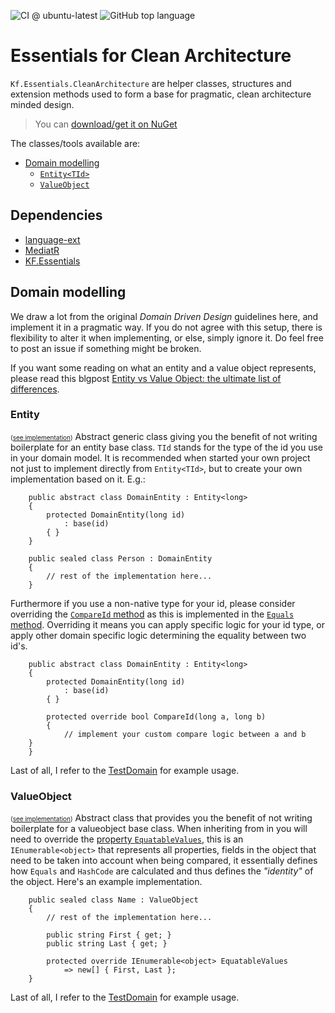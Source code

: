 ![CI @ ubuntu-latest](https://github.com/KodeFoxx/Kf.Essentials.CleanArchitecture/workflows/CI%20@%20ubuntu-latest/badge.svg)
![GitHub top language](https://img.shields.io/github/languages/top/kodefoxx/kf.essentials.cleanarchitecture)

# Essentials for Clean Architecture
`Kf.Essentials.CleanArchitecture` are helper classes, structures and extension methods used to form a base for pragmatic, clean architecture minded design.
> You can [download/get it on NuGet](https://www.nuget.org/packages/Kf.Essentials.CleanArchitecture/)

The classes/tools available are:
- [Domain modelling](#domainmodelling)
  - [`Entity<TId>`](#entityoftid)
  - [`ValueObject`](#valueobject)

## Dependencies
- [language-ext](https://github.com/louthy/language-ext)
- [MediatR](https://github.com/jbogard/MediatR)
- [KF.Essentials](https://github.com/KodeFoxx/Kf.Essentials)

## <a name="domainmodelling" /> Domain modelling
We draw a lot from the original _Domain Driven Design_ guidelines here, and implement it in a pragmatic way. If you do not agree with this setup, there is flexibility to alter it when implementing, or else, simply ignore it.
Do feel free to post an issue if something might be broken. 

If you want some reading on what an entity and a value object represents, please read this blgpost [Entity vs Value Object: the ultimate list of differences](https://enterprisecraftsmanship.com/posts/entity-vs-value-object-the-ultimate-list-of-differences/).

### <a name="entityoftid" /> Entity<TId> 
<small style="font-size: 10px">([see implementation](https://github.com/KodeFoxx/Kf.Essentials.CleanArchitecture/blob/master/Source/Kf.Essentials.CleanArchitecture/Model/Entity.cs))</small>
Abstract generic class giving you the benefit of not writing boilerplate for an entity base class. `TId` stands for the type of the id you use in your domain model. It is recommended when started your own project not just to implement directly from `Entity<TId>`, but to create your own implementation based on it. E.g.:
```
    public abstract class DomainEntity : Entity<long>
    {
        protected DomainEntity(long id) 
            : base(id)
        { }
    }

    public sealed class Person : DomainEntity
    {
        // rest of the implementation here...
    }
```

Furthermore if you use a non-native type for your id, please consider overriding the [`CompareId` method](https://github.com/KodeFoxx/Kf.Essentials.CleanArchitecture/blob/master/Source/Kf.Essentials.CleanArchitecture/Model/Entity.cs#L53) as this is implemented in the [`Equals` method](https://github.com/KodeFoxx/Kf.Essentials.CleanArchitecture/blob/master/Source/Kf.Essentials.CleanArchitecture/Entity.cs#L46). Overriding it means you can apply specific logic for your id type, or apply other domain specific logic determining the equality between two id's.
```
    public abstract class DomainEntity : Entity<long>
    {
        protected DomainEntity(long id) 
            : base(id)
        { }

        protected override bool CompareId(long a, long b)
        {
            // implement your custom compare logic between a and b  
	}
    }    
```

Last of all, I refer to the [TestDomain](https://github.com/KodeFoxx/Kf.Essentials.CleanArchitecture/tree/master/Tests/Kf.Essentials.CleanArchitecture.Tests.UnitTests/TestDomain) for example usage.

### <a name="valueobject" /> ValueObject 
<small style="font-size: 10px">([see implementation](https://github.com/KodeFoxx/Kf.Essentials.CleanArchitecture/blob/master/Source/Kf.Essentials.CleanArchitecture/Model/ValueObject.cs))</small>
Abstract class that provides you the benefit of not writing boilerplate for a valueobject base class.
When inheriting from in you will need to override the [property `EquatableValues`](https://github.com/KodeFoxx/Kf.Essentials.CleanArchitecture/blob/master/Source/Kf.Essentials.CleanArchitecture/Model/ValueObject.cs#L35), this is an `IEnumerable<object>` that represents all properties, fields in the object that need to be taken into account when being compared, it essentially defines how `Equals` and `HashCode` are calculated and thus defines the _"identity"_ of the object. Here's an example implementation.
```
    public sealed class Name : ValueObject
    {
        // rest of the implementation here...

        public string First { get; }
        public string Last { get; }        

        protected override IEnumerable<object> EquatableValues
            => new[] { First, Last };
    }
```

Last of all, I refer to the [TestDomain](https://github.com/KodeFoxx/Kf.Essentials.CleanArchitecture/tree/master/Tests/Kf.Essentials.CleanArchitecture.Tests.UnitTests/TestDomain) for example usage.
